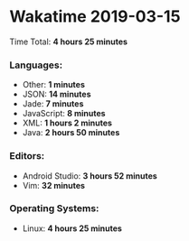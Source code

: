 # Wakatime 2019-03-15

Time Total: **4 hours 25 minutes**

### Languages:
- Other: **1 minutes** 
- JSON: **14 minutes** 
- Jade: **7 minutes** 
- JavaScript: **8 minutes** 
- XML: **1 hours 2 minutes** 
- Java: **2 hours 50 minutes** 

### Editors:
- Android Studio: **3 hours 52 minutes** 
- Vim: **32 minutes** 

### Operating Systems:
- Linux: **4 hours 25 minutes** 

